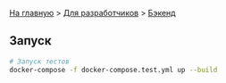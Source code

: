 [На главную](.../README.md) > [Для разработчиков](.../README/for-developers.md) > [Бэкенд](../README.md)


## Запуск

```bash
# Запуск тестов
docker-compose -f docker-compose.test.yml up --build
```
